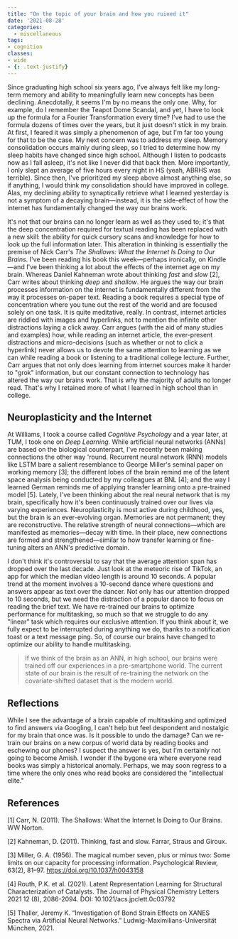 ```yaml
---
title: "On the topic of your brain and how you ruined it"
date: '2021-08-28'
categories:
  - miscellaneous
tags: 
- cognition
classes: 
- wide
- {: .text-justify}
---
```


Since graduating high school six years ago, I've always felt like my long-term memory and ability to meaningfully learn new concepts has been declining. Anecdotally, it seems I'm by no means the only one. Why, for example, do I remember the Teapot Dome Scandal, and yet, I have to look up the formula for a Fourier Transformation every time? I've had to use the formula dozens of times over the years, but it just doesn't stick in my brain. At first, I feared it was simply a phenomenon of age, but I'm far too young for that to be the case. My next concern was to address my sleep. Memory consolidation occurs mainly during sleep, so I tried to determine how my sleep habits have changed since high school. Although I listen to podcasts now as I fall asleep, it's not like I never did that back then. More importantly, I only slept an average of five hours every night in HS (yeah, ABRHS was terrible). Since then, I've prioritized my sleep above almost anything else, so if anything, I would think my consolidation should have improved in college. Alas, my declining ability to synaptically retrieve what I learned yesterday is not a symptom of a decaying brain—instead, it is the side-effect of how the internet has fundamentally changed the way our brains work. 

It's not that our brains can no longer learn as well as they used to; it's that the deep concentration required for textual reading has been replaced with a new skill: the ability for quick cursory scans and knowledge for how to look up the full information later. This alteration in thinking is essentially the premise of Nick Carr's *The Shallows: What the Internet Is Doing to Our Brains*. I've been reading his book this week—perhaps ironically, on Kindle—and I've been thinking a lot about the effects of the internet age on my brain. Whereas Daniel Kahneman wrote about thinking *fast* and *slow* [2], Carr writes about thinking *deep* and *shallow*. He argues the way our brain processes information on the internet is fundamentally different from the way it processes on-paper text. Reading a book requires a special type of concentration where you tune out the rest of the world and are focused solely on one task. It is quite meditative, really. In contrast, internet articles are riddled with images and hyperlinks, not to mention the infinite other distractions laying a click away. Carr argues (with the aid of many studies and examples) how, while reading an internet article, the ever-present distractions and micro-decisions (such as whether or not to click a hyperlink) never allows us to devote the same attention to learning as we can while reading a book or listening to a traditional college lecture. Further, Carr argues that not only does learning from internet sources make it harder to "grok" information, but our constant connection to technology has altered the way our brains work. That is why the majority of adults no longer read. That's why I retained more of what I learned in high school than in college. 

## Neuroplasticity and the Internet

At Williams, I took a course called *Cognitive Psychology* and a year later, at TUM, I took one on *Deep Learning.* While artificial neural networks (ANNs) are based on the biological counterpart, I've recently been making connections the other way 'round. Recurrent neural network (RNN) models like LSTM bare a salient resemblance to George Miller's seminal paper on working memory [3]; the different lobes of the brain remind me of the latent space analysis being conducted by my colleagues at BNL [4]; and the way I learned German reminds me of applying transfer learning onto a pre-trained model [5]. Lately, I've been thinking about the real neural network that is my brain, specifically how it's been continuously trained over our lives via varying experiences. Neuroplasticity is most active during childhood, yes, but the brain is an ever-evolving organ. Memories are not permanent; they are reconstructive. The relative strength of neural connections—which are manifested as memories—decay with time. In their place, new connections are formed and strengthened—similar to how transfer learning or fine-tuning alters an ANN's predictive domain.

I don't think it's controversial to say that the average attention span has dropped over the last decade. Just look at the meteoric rise of TikTok, an app for which the median video length is around 10 seconds. A popular trend at the moment involves a 10-second dance where questions and answers appear as text over the dancer. Not only has our attention dropped to 10 seconds, but we need the distraction of a popular dance to focus on reading the brief text. We have re-trained our brains to optimize performance for multitasking, so much so that we struggle to do any "linear" task which requires our exclusive attention. If you think about it, we fully expect to be interrupted during anything we do, thanks to a notification toast or a text message ping. So, of course our brains have changed to optimize our ability to handle multitasking. 

>If we think of the brain as an ANN, in high school, our brains were trained off our experiences in a pre-smartphone world. The current state of our brain is the result of re-training the network on the covariate-shifted dataset that is the modern world.

## Reflections

While I see the advantage of a brain capable of multitasking and optimized to find answers via Googling, I can't help but feel despondent and nostalgic for my brain that once was. Is it possible to undo the damage? Can we re-train our brains on a new corpus of world data by reading books and eschewing our phones? I suspect the answer is yes, but I'm certainly not going to become Amish. I wonder if the bygone era where everyone read books was simply a historical anomaly. Perhaps, we may soon regress to a time where the only ones who read books are considered the "intellectual elite." 

## References

[1] Carr, N. (2011). The Shallows: What the Internet Is Doing to Our Brains. WW Norton.

[2] Kahneman, D. (2011). Thinking, fast and slow. Farrar, Straus and Giroux.

[3] Miller, G. A. (1956). The magical number seven, plus or minus two: Some limits on our capacity for processing information. Psychological Review, 63(2), 81–97. https://doi.org/10.1037/h0043158

[4] Routh, P.K. et al. (2021). Latent Representation Learning for Structural Characterization of Catalysts. The Journal of Physical Chemistry Letters 2021 12 (8), 2086-2094. DOI: 10.1021/acs.jpclett.0c03792

[5] Thaller, Jeremy K. “Investigation of Bond Strain Effects on XANES Spectra via Artificial Neural Networks.” Ludwig-Maximilians-Universität München, 2021. 
